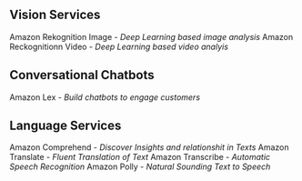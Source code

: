 
## Vision Services

Amazon Rekognition Image - _Deep Learning based image analysis_
Amazon Reckognitionn Video - _Deep Learning based video analyis_

## Conversational Chatbots
Amazon Lex - _Build chatbots to engage customers_


## Language Services
Amazon Comprehend - _Discover Insights and relationshit in Texts_
Amazon Translate - _Fluent Translation of Text_
Amazon Transcribe - _Automatic Speech Recognition_
Amazon Polly - _Natural Sounding Text to Speech_
